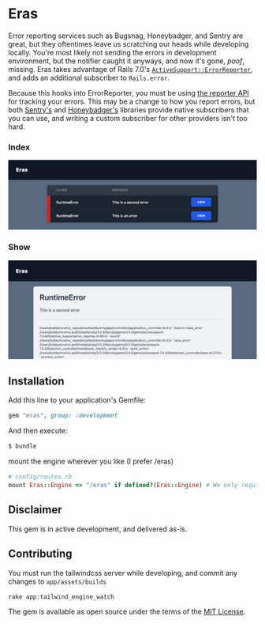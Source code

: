 # Eras
Error reporting services such as Bugsnag, Honeybadger, and Sentry are great, but they oftentimes leave us scratching our heads while developing locally. You're most likely not sending the errors in development environment, but the notifier caught it anyways, and now it's gone, *poof*, missing. Eras takes advantage of Rails 7.0's [`ActiveSupport::ErrorReporter`](https://api.rubyonrails.org/classes/ActiveSupport/ErrorReporter.html), and adds an additional subscriber to `Rails.error`. 

Because this hooks into ErrorReporter, you must be using [the reporter API](https://edgeguides.rubyonrails.org/error_reporting.html) for tracking your errors. This may be a change to how you report errors, but both [Sentry's](https://github.com/getsentry/sentry-ruby/blob/e18ce4b6dcce2ebd37778c1e96164684a1e9ebfc/sentry-rails/lib/sentry/rails/error_subscriber.rb) and [Honeybadger's](https://docs.honeybadger.io/lib/ruby/integration-guides/rails-exception-tracking/) libraries provide native subscribers that you can use, and writing a custom subscriber for other providers isn't too hard.   

### Index
![Index](./readme_assets/index.png)

### Show
![Show](./readme_assets/show.png)

## Installation
Add this line to your application's Gemfile:

```ruby
gem "eras", group: :development
```

And then execute:
```bash
$ bundle
```

mount the engine wherever you like (I prefer /eras)
```ruby
# config/routes.rb
mount Eras::Engine => "/eras" if defined?(Eras::Engine) # We only require this in development
```

## Disclaimer

This gem is in active development, and delivered as-is. 

## Contributing
You must run the tailwindcss server while developing, and commit any changes to `app/assets/builds`
```
rake app:tailwind_engine_watch
```

The gem is available as open source under the terms of the [MIT License](https://opensource.org/licenses/MIT).
